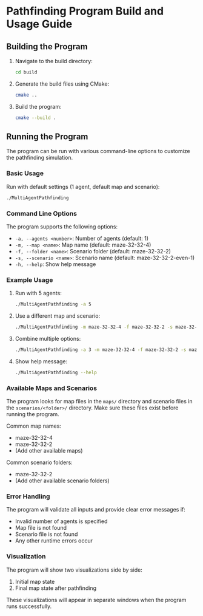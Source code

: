 # Pathfinding Program Build and Usage Guide

## Building the Program

1. Navigate to the build directory:
   ```bash
   cd build
   ```

2. Generate the build files using CMake:
   ```bash
   cmake ..
   ```

3. Build the program:
   ```bash
   cmake --build .
   ```

## Running the Program

The program can be run with various command-line options to customize the pathfinding simulation.

### Basic Usage

Run with default settings (1 agent, default map and scenario):
```bash
./MultiAgentPathfinding
```

### Command Line Options

The program supports the following options:

- `-a, --agents <number>`: Number of agents (default: 1)
- `-m, --map <name>`: Map name (default: maze-32-32-4)
- `-f, --folder <name>`: Scenario folder (default: maze-32-32-2)
- `-s, --scenario <name>`: Scenario name (default: maze-32-32-2-even-1)
- `-h, --help`: Show help message

### Example Usage

1. Run with 5 agents:
   ```bash
   ./MultiAgentPathfinding -a 5
   ```

2. Use a different map and scenario:
   ```bash
   ./MultiAgentPathfinding -m maze-32-32-4 -f maze-32-32-2 -s maze-32-32-2-even-1
   ```

3. Combine multiple options:
   ```bash
   ./MultiAgentPathfinding -a 3 -m maze-32-32-4 -f maze-32-32-2 -s maze-32-32-2-even-1
   ```

4. Show help message:
   ```bash
   ./MultiAgentPathfinding --help
   ```

### Available Maps and Scenarios

The program looks for map files in the `maps/` directory and scenario files in the `scenarios/<folder>/` directory. Make sure these files exist before running the program.

Common map names:
- maze-32-32-4
- maze-32-32-2
- (Add other available maps)

Common scenario folders:
- maze-32-32-2
- (Add other available scenario folders)

### Error Handling

The program will validate all inputs and provide clear error messages if:
- Invalid number of agents is specified
- Map file is not found
- Scenario file is not found
- Any other runtime errors occur

### Visualization

The program will show two visualizations side by side:
1. Initial map state
2. Final map state after pathfinding

These visualizations will appear in separate windows when the program runs successfully.